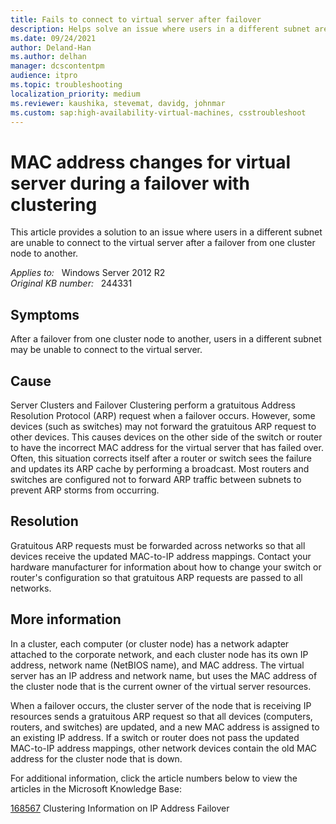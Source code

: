 ```yaml
---
title: Fails to connect to virtual server after failover
description: Helps solve an issue where users in a different subnet are unable to connect to the virtual server after a failover from one cluster node to another.
ms.date: 09/24/2021
author: Deland-Han
ms.author: delhan
manager: dcscontentpm
audience: itpro
ms.topic: troubleshooting
localization_priority: medium
ms.reviewer: kaushika, stevemat, davidg, johnmar
ms.custom: sap:high-availability-virtual-machines, csstroubleshoot
---
```

# MAC address changes for virtual server during a failover with clustering

This article provides a solution to an issue where users in a different subnet are unable to connect to the virtual server after a failover from one cluster node to another.

_Applies to:_ &nbsp; Windows Server 2012 R2  
_Original KB number:_ &nbsp; 244331

## Symptoms

After a failover from one cluster node to another, users in a different subnet may be unable to connect to the virtual server.

## Cause

Server Clusters and Failover Clustering perform a gratuitous Address Resolution Protocol (ARP) request when a failover occurs. However, some devices (such as switches) may not forward the gratuitous ARP request to other devices. This causes devices on the other side of the switch or router to have the incorrect MAC address for the virtual server that has failed over. Often, this situation corrects itself after a router or switch sees the failure and updates its ARP cache by performing a broadcast. Most routers and switches are configured not to forward ARP traffic between subnets to prevent ARP storms from occurring.

## Resolution

Gratuitous ARP requests must be forwarded across networks so that all devices receive the updated MAC-to-IP address mappings. Contact your hardware manufacturer for information about how to change your switch or router's configuration so that gratuitous ARP requests are passed to all networks.

## More information

In a cluster, each computer (or cluster node) has a network adapter attached to the corporate network, and each cluster node has its own IP address, network name (NetBIOS name), and MAC address. The virtual server has an IP address and network name, but uses the MAC address of the cluster node that is the current owner of the virtual server resources.

When a failover occurs, the cluster server of the node that is receiving IP resources sends a gratuitous ARP request so that all devices (computers, routers, and switches) are updated, and a new MAC address is assigned to an existing IP address. If a switch or router does not pass the updated MAC-to-IP address mappings, other network devices contain the old MAC address for the cluster node that is down.

For additional information, click the article numbers below to view the articles in the Microsoft Knowledge Base:

[168567](https://support.microsoft.com/help/168567) Clustering Information on IP Address Failover
